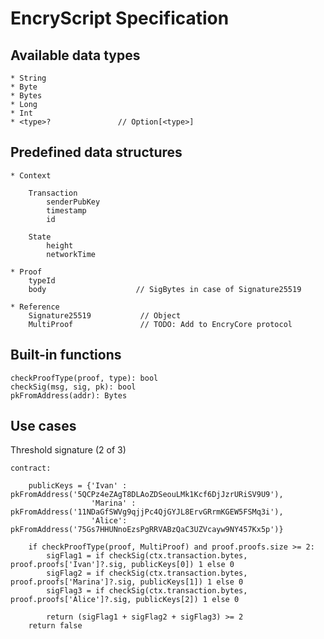 # EncryScript Specification

## Available data types
    * String
    * Byte
    * Bytes
    * Long
    * Int
    * <type>?               // Option[<type>]

## Predefined data structures
    * Context
        
        Transaction
            senderPubKey
            timestamp
            id
        
        State
            height
            networkTime
            
    * Proof
        typeId
        body                    // SigBytes in case of Signature25519
        
    * Reference
        Signature25519           // Object
        MultiProof               // TODO: Add to EncryCore protocol
       
## Built-in functions
    
    checkProofType(proof, type): bool
    checkSig(msg, sig, pk): bool
    pkFromAddress(addr): Bytes

## Use cases
Threshold signature (2 of 3)

    contract:
    
        publicKeys = {'Ivan' : pkFromAddress('5QCPz4eZAgT8DLAoZDSeouLMk1Kcf6DjJzrURiSV9U9'), 
                      'Marina' : pkFromAddress('11NDaGfSWVg9qjjPc4QjGYJL8ErvGRrmKGEW5FSMq3i'), 
                      'Alice': pkFromAddress('75Gs7HHUNnoEzsPgRRVABzQaC3UZVcayw9NY457Kx5p')}
    
        if checkProofType(proof, MultiProof) and proof.proofs.size >= 2:
            sigFlag1 = if checkSig(ctx.transaction.bytes, proof.proofs['Ivan']?.sig, publicKeys[0]) 1 else 0
            sigFlag2 = if checkSig(ctx.transaction.bytes, proof.proofs['Marina']?.sig, publicKeys[1]) 1 else 0
            sigFlag3 = if checkSig(ctx.transaction.bytes, proof.proofs['Alice']?.sig, publicKeys[2]) 1 else 0
            
            return (sigFlag1 + sigFlag2 + sigFlag3) >= 2
        return false
        